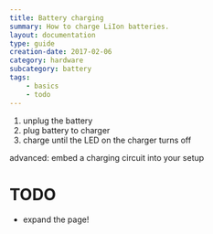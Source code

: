 ```yaml
---
title: Battery charging
summary: How to charge LiIon batteries.
layout: documentation
type: guide
creation-date: 2017-02-06
category: hardware
subcategory: battery
tags:
    - basics
    - todo
---
```


1. unplug the battery
2. plug battery to charger
3. charge until the LED on the charger turns off


advanced: embed a charging circuit into your setup

# TODO

- expand the page!
